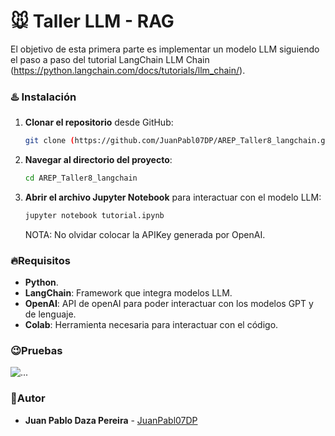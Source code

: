# 🐭 **Taller LLM -  RAG**

El objetivo de esta primera parte es implementar un modelo LLM siguiendo el paso a paso del tutorial LangChain LLM Chain (https://python.langchain.com/docs/tutorials/llm_chain/).

### ♨️ Instalación

1. **Clonar el repositorio** desde GitHub:
   ```bash
   git clone (https://github.com/JuanPabl07DP/AREP_Taller8_langchain.git)
   ```
2. **Navegar al directorio del proyecto**:
   ```bash
   cd AREP_Taller8_langchain
   ```
3. **Abrir el archivo Jupyter Notebook** para interactuar con el modelo LLM:

   ```bash
   jupyter notebook tutorial.ipynb
   ```

   NOTA: No olvidar colocar la APIKey generada por OpenAI.

### 🔥Requisitos

- **Python**.
- **LangChain**: Framework que integra modelos LLM.
- **OpenAI**: API de openAI para poder interactuar con los modelos GPT y de lenguaje.
- **Colab**: Herramienta necesaria para interactuar con el código.

### 😉Pruebas

![...](img/)

### 🍄Autor

* **Juan Pablo Daza Pereira** - [JuanPabl07DP](https://github.com/JuanPabl07DP)
